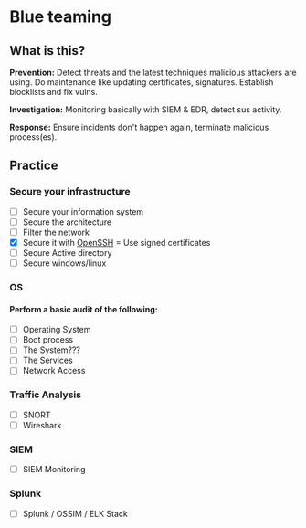 # Blue teaming

## What is this?

**Prevention:** Detect threats and the latest techniques malicious attackers are using. Do maintenance like updating certificates, signatures. Establish blocklists and fix vulns.

**Investigation:** Monitoring basically with SIEM & EDR, detect sus activity.

**Response:** Ensure incidents don't happen again, terminate malicious process(es).

## Practice

### Secure your infrastructure

- [ ] Secure your information system
- [ ] Secure the architecture
- [ ] Filter the network
- [x] Secure it with [OpenSSH](https://engineering.fb.com/2016/09/12/security/scalable-and-secure-access-with-ssh/) = Use signed certificates
- [ ] Secure Active directory
- [ ] Secure windows/linux

### OS

#### Perform a basic audit of the following:

- [ ] Operating System
- [ ] Boot process
- [ ] The System???
- [ ] The Services
- [ ] Network Access

### Traffic Analysis

- [ ] SNORT
- [ ] Wireshark

### SIEM

- [ ] SIEM Monitoring

### Splunk

- [ ] Splunk / OSSIM / ELK Stack
